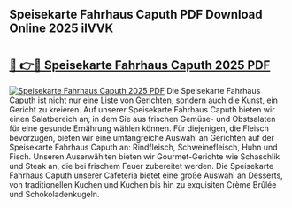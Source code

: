 ## Speisekarte Fahrhaus Caputh PDF Download Online 2025 ilVVK

# <h2><a href="http://gc73mo.nevu.top/?p=Speisekarte+Fahrhaus+Caputh">🔗 👉🔴 Speisekarte Fahrhaus Caputh 2025 PDF</a></h2>

[![Speisekarte Fahrhaus Caputh 2025 PDF](https://i.imgur.com/dBaPXMq.png)](http://gc73mo.nevu.top/?p=Speisekarte+Fahrhaus+Caputh)
Die Speisekarte Fahrhaus Caputh ist nicht nur eine Liste von Gerichten, sondern auch die Kunst, ein Gericht zu kreieren. Auf unserer Speisekarte Fahrhaus Caputh bieten wir einen Salatbereich an, in dem Sie aus frischen Gemüse- und Obstsalaten für eine gesunde Ernährung wählen können. Für diejenigen, die Fleisch bevorzugen, bieten wir eine umfangreiche Auswahl an Gerichten auf der Speisekarte Fahrhaus Caputh an: Rindfleisch, Schweinefleisch, Huhn und Fisch. Unseren Auserwählten bieten wir Gourmet-Gerichte wie Schaschlik und Steak an, die bei frischem Feuer zubereitet werden. Die Speisekarte Fahrhaus Caputh unserer Cafeteria bietet eine große Auswahl an Desserts, von traditionellen Kuchen und Kuchen bis hin zu exquisiten Crème Brûlée und Schokoladenkugeln.
